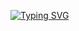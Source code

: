 [![Typing SVG](https://readme-typing-svg.demolab.com?font=Fira+Code&weight=900&size=28&duration=4000&pause=100&color=4169E1&center=true&vCenter=true&multiline=true&random=false&width=890&height=100&lines=Pranshu+Goyal;A+Software+Engineer)](https://git.io/typing-svg)
<!--
**pranshu314/pranshu314** is a ✨ _special_ ✨ repository because its `README.md` (this file) appears on your GitHub profile.

Here are some ideas to get you started:

- 🔭 I’m currently working on ...
- 🌱 I’m currently learning ...
- 👯 I’m looking to collaborate on ...
- 🤔 I’m looking for help with ...
- 💬 Ask me about ...
- 📫 How to reach me: ...
- 😄 Pronouns: ...
- ⚡ Fun fact: ...
-->
